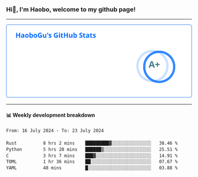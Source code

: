 <!--<h2 align="center"> Hi👋, I'm Haobo, welcome to my github page! </h2>-->
### Hi👋, I'm Haobo, welcome to my github page!
-------

<img href="https://github.com/HaoboGu" src="assets/stats.svg" alt="github stats" /> 

-------

#### 📊 **Weekly development breakdown**
<!--START_SECTION:waka-->

```txt
From: 16 July 2024 - To: 23 July 2024

Rust          8 hrs 2 mins    █████████▓░░░░░░░░░░░░░░░   38.46 %
Python        5 hrs 20 mins   ██████▒░░░░░░░░░░░░░░░░░░   25.51 %
C             3 hrs 7 mins    ███▓░░░░░░░░░░░░░░░░░░░░░   14.91 %
TOML          1 hr 36 mins    ██░░░░░░░░░░░░░░░░░░░░░░░   07.67 %
YAML          48 mins         █░░░░░░░░░░░░░░░░░░░░░░░░   03.88 %
```

<!--END_SECTION:waka-->
<!--
backup url: https://github-readme-status-dusky-ten.vercel.app/api?username=HaoboGu&count_private=true&show_icons=true&theme=transparent&border_color=2f80ed
-->
<!--
**HaoboGu/HaoboGu** is a ✨ _special_ ✨ repository because its `README.md` (this file) appears on your GitHub profile.

Here are some ideas to get you started:

- 🔭 I’m currently working on AI-assisted programming tools
- 🌱 I’m currently learning ...
- 👯 I’m looking to collaborate on ...
- 🤔 I’m looking for help with ...
- 💬 Ask me about ...
- 📫 How to reach me: ...
- 😄 Pronouns: ...
- ⚡ Fun fact: ...
-->
